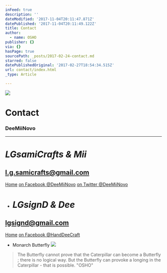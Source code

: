 ```yaml
---
inFeed: true
description: ''
dateModified: '2017-11-04T20:11:47.871Z'
datePublished: '2017-11-04T20:11:49.122Z'
title: Contact
author:
  - name: OSHO
publisher: {}
via: {}
hasPage: true
sourcePath: _posts/2017-02-24-contact.md
starred: false
datePublishedOriginal: '2017-02-27T18:54:34.515Z'
url: contact/index.html
_type: Article

---
```

![](https://the-grid-user-content.s3-us-west-2.amazonaws.com/4eaf573a-a389-49e5-b8b8-6b691539624a.jpg)

# **Contact**

### DeeMiiNovo

---

# _LGsamiCrafts & Mii_

## **l.g.samicrafts@gmail.com**
[Home][0]
[on Facebook @DeeMiiNovo][1]
[on Twitter @DeeMiiNovo][2]

* # _LGsignD & Dee_

## **lgsignd@gmail.com**
[Home][3]
[on Facebook @HandDeeCraft][4]

* Monarch Butterfly
![](https://the-grid-user-content.s3-us-west-2.amazonaws.com/5e9a7310-bbcb-4d13-8c78-7da265681326.jpg)

> The Butterfly cannot prove that the Caterpillar can become a Butterfly ; there is no logical way. But the Butterfly can provoke a longing in the Caterpillar - that is possible. 
> "OSHO" 



[0]: https://thegrid.ai/lgsamicrafts/
[1]: https://www.facebook.com/DeeMiiNovo/
[2]: https://twitter.com/DeeMiiNovo
[3]: https://thegrid.ai/lgsignd/
[4]: https://www.facebook.com/HandDeeCraft/